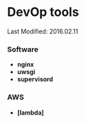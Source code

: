 DevOp tools
===========

Last Modified: 2016.02.11

### Software
  * **nginx**
  * **uwsgi**
  * **supervisord**

### AWS
  * **[lambda]**
